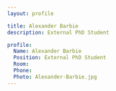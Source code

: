 ```yaml
---
layout: profile

title: Alexander Barbie
description: External PhD Student

profile:
  Name: Alexander Barbie
  Position: External PhD Student
  Room: 
  Phone:
  Photo: Alexander-Barbie.jpg
---
```

